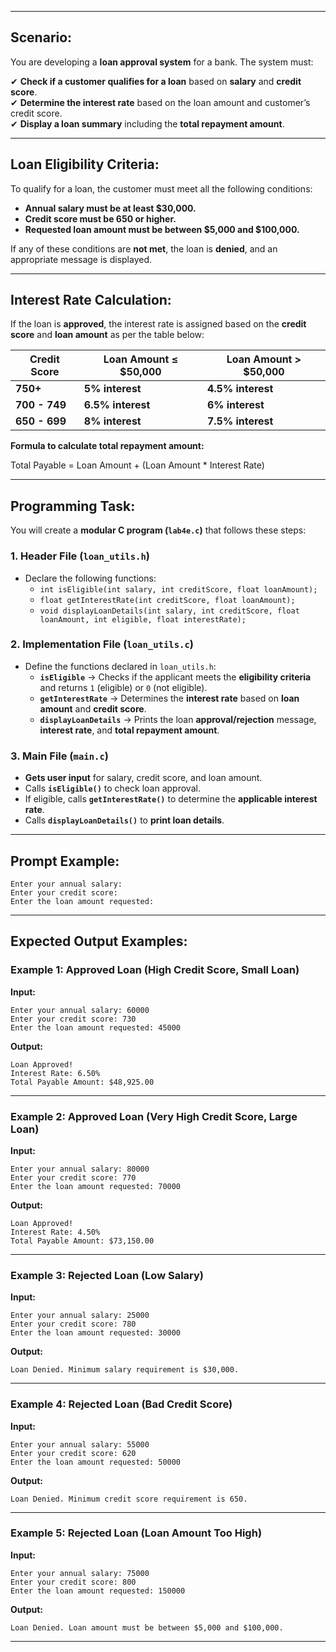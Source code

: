 
---

## **Scenario:**  
You are developing a **loan approval system** for a bank. The system must:  

✔ **Check if a customer qualifies for a loan** based on **salary** and **credit score**.  
✔ **Determine the interest rate** based on the loan amount and customer’s credit score.  
✔ **Display a loan summary** including the **total repayment amount**.  

---

## **Loan Eligibility Criteria:**  
To qualify for a loan, the customer must meet all the following conditions:  
- **Annual salary must be at least $30,000.**  
- **Credit score must be 650 or higher.**  
- **Requested loan amount must be between $5,000 and $100,000.**  

If any of these conditions are **not met**, the loan is **denied**, and an appropriate message is displayed.  

---

## **Interest Rate Calculation:**  
If the loan is **approved**, the interest rate is assigned based on the **credit score** and **loan amount** as per the table below:  

| **Credit Score** | **Loan Amount ≤ $50,000** | **Loan Amount > $50,000** |
|-----------------|----------------------|----------------------|
| **750+**        | **5% interest**       | **4.5% interest**   |
| **700 - 749**   | **6.5% interest**     | **6% interest**     |
| **650 - 699**   | **8% interest**       | **7.5% interest**   |

**Formula to calculate total repayment amount:**  

Total Payable = Loan Amount + (Loan Amount * Interest Rate)


---

## **Programming Task:**  

You will create a **modular C program (`lab4e.c`)** that follows these steps:  

### **1. Header File (`loan_utils.h`)**  
- Declare the following functions:
  - `int isEligible(int salary, int creditScore, float loanAmount);`  
  - `float getInterestRate(int creditScore, float loanAmount);`  
  - `void displayLoanDetails(int salary, int creditScore, float loanAmount, int eligible, float interestRate);`  

### **2. Implementation File (`loan_utils.c`)**  
- Define the functions declared in `loan_utils.h`:  
  - **`isEligible`** → Checks if the applicant meets the **eligibility criteria** and returns `1` (eligible) or `0` (not eligible).  
  - **`getInterestRate`** → Determines the **interest rate** based on **loan amount** and **credit score**.  
  - **`displayLoanDetails`** → Prints the loan **approval/rejection** message, **interest rate**, and **total repayment amount**.  

### **3. Main File (`main.c`)**  
- **Gets user input** for salary, credit score, and loan amount.  
- Calls **`isEligible()`** to check loan approval.  
- If eligible, calls **`getInterestRate()`** to determine the **applicable interest rate**.  
- Calls **`displayLoanDetails()`** to **print loan details**.  

---

## **Prompt Example:**  
```plaintext
Enter your annual salary: 
Enter your credit score: 
Enter the loan amount requested: 
```

---

## **Expected Output Examples:**  

### **Example 1: Approved Loan (High Credit Score, Small Loan)**  
**Input:**  
```plaintext
Enter your annual salary: 60000  
Enter your credit score: 730  
Enter the loan amount requested: 45000  
```
**Output:**  
```plaintext
Loan Approved!
Interest Rate: 6.50%
Total Payable Amount: $48,925.00
```

---

### **Example 2: Approved Loan (Very High Credit Score, Large Loan)**  
**Input:**  
```plaintext
Enter your annual salary: 80000  
Enter your credit score: 770  
Enter the loan amount requested: 70000  
```
**Output:**  
```plaintext
Loan Approved!
Interest Rate: 4.50%
Total Payable Amount: $73,150.00
```

---

### **Example 3: Rejected Loan (Low Salary)**  
**Input:**  
```plaintext
Enter your annual salary: 25000  
Enter your credit score: 780  
Enter the loan amount requested: 30000  
```
**Output:**  
```plaintext
Loan Denied. Minimum salary requirement is $30,000.
```

---

### **Example 4: Rejected Loan (Bad Credit Score)**  
**Input:**  
```plaintext
Enter your annual salary: 55000  
Enter your credit score: 620  
Enter the loan amount requested: 50000  
```
**Output:**  
```plaintext
Loan Denied. Minimum credit score requirement is 650.
```

---

### **Example 5: Rejected Loan (Loan Amount Too High)**  
**Input:**  
```plaintext
Enter your annual salary: 75000  
Enter your credit score: 800  
Enter the loan amount requested: 150000  
```
**Output:**  
```plaintext
Loan Denied. Loan amount must be between $5,000 and $100,000.
```

---
